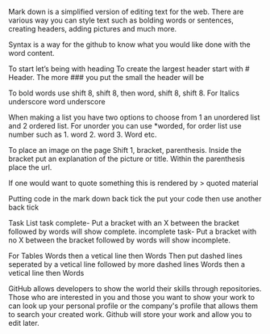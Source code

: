 Mark down is a simplified version of editing text for the web. There are various way you can style text such as bolding words or sentences, creating headers, adding pictures and much more.

Syntax is a way for the github to know what you would like done with the word content. 

To start let’s being with heading
To create the largest header start with # Header.
The more ### you put the small the header will be

To bold words use shift 8, shift 8, then word, shift 8, shift 8.
For Italics  underscore word underscore


When making a list you have two options to choose from 1 an unordered list and 2 ordered list.
For unorder you can use *worded, for order list use number such as 1. word 2. word 3. Word etc.

To place an image on the page
Shift 1, bracket, parenthesis. Inside the bracket put an explanation of the picture or title. Within the parenthesis place the url. 

If one would want to quote something this is rendered by > quoted material

Putting code in the mark down
back tick the put your code then use another back tick


Task List
task complete- Put a bracket with an X between the bracket followed by words will show complete.
incomplete task- Put a bracket with no X between the bracket followed by words will show incomplete.

For Tables
Words then a vetical line then Words
Then put dashed lines seperated by a vetical line followed by more dashed lines
Words then a vetical line then Words


GitHub allows developers to show the world their skills through repositories. Those who are interested in you and those you want to show your work to can look up your personal profile or the company's profile that allows them to search your created work. Github will store your work and allow you to edit later.
